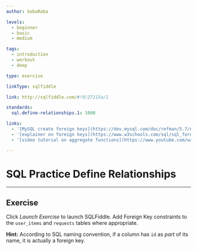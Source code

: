 ```yaml
---
author: SebaRaba

levels:
  - beginner
  - basic
  - medium

tags:
  - introduction
  - workout
  - deep

type: exercise

linkType: sqlfiddle

link: http://sqlfiddle.com/#!9/27115a/1

standards:
  sql.define-relationships.1: 1000

links:
  - '[MySQL create foreign keys](https://dev.mysql.com/doc/refman/5.7/en/create-table-foreign-keys.html){documentation}'
  - '[explainer on foreign keys](https://www.w3schools.com/sql/sql_foreignkey.asp){website}'
  - '[video tutorial on aggregate functions](https://www.youtube.com/watch?v=GU_zYgXXOzE){video}'

---
```


# SQL Practice Define Relationships

---        
## Exercise

Click *Launch Exercise* to launch SQLFiddle.
Add Foreign Key constraints to the `user_items` and `requests` tables where appropriate.


**Hint:** According to SQL naming convention, if a column has `id` as _part_ of its name, it is actually a foreign key.

